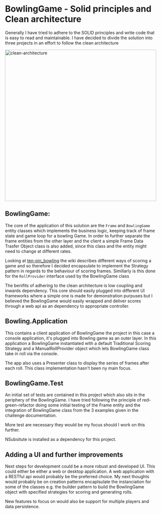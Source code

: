 ﻿# BowlingGame - Solid principles and Clean architecture

Generally I have tried to adhere to the SOLID principles and write code that is easy 
to read and maintainable.
I have decided to divide the solution into three projects in an effort to follow the clean architecture

<img src="https://miro.medium.com/v2/resize:fit:1400/1*0u-ekVHFu7Om7Z-VTwFHvg.png" alt="clean-architecture" width="500"/>

## BowlingGame:

The core of the application of this solution are the `Frame` and `BowlingGame` entity classes which implements 
the business logic, keeping track of frame state and game loop for a bowling Game.
In order to further separate the frame entities from the other layer and the client a simple 
Frame Data Trasfer Object class is also added, since this class and the entity might need to change at different rates.

Looking at [ten-pin_bowling](https://en.wikipedia.org/wiki/Ten-pin_bowling) 
the wiki describes different ways of scoring a game and so therefore I decided encapsulate to
implement the Strategy pattern in regards to the behaviour of scoring frames.
Simillarly is this done for the `RollProvider` interface used by the BowlingGame class

The benifits of adhering to the clean architecture is low coupling and inwards dependency. 
This core should easily plugged into different UI frameworks where a simple one is made for 
demonstration purpuses but I believed the BowlingGame would easily wrapped and
deliver scores through a web api as an dependency to appropriate controller.

## Bowling.Application

This contains a client application of BowlingGame the project in this case a console application, it's plugged into Bowling game as an outer layer.
In this application a BowlingGame instantiated with a default Traditional Scoring Strategy and a ManualRollProvider 
object which lets BowlingGame class take in roll via the console.

The app also uses a Presenter class to display the series of frames after each roll. This class implementation hasn't been ny main focus.

## BowlingGame.Test

An initial set of tests are contained in this project which also sits in the periphery of the BowlingGame.
I have tried following the principle of red-green-refactor doing some initial testing of the Frame entity and the 
integration of BowlingGame class from the 3 examples given in the challenge documentation.

More test are necessary they would be my focus should I work on this further.

NSubsitute is installed as a dependency for this project.

## Adding a UI and further improvements

Next steps for development could be a more robust and developed UI. This could either be either a web or desktop application. A web application with a RESTful api would probably be the preferred choice.
My next thoughts would probably be on creation patterns encaplsulate the instanciation for some of the classes e.g. the builder pattern to build the BowlingGame object with specified strategies for scoring and generating rolls.

New features to focus on would also be support for multiple players and data persistence.
